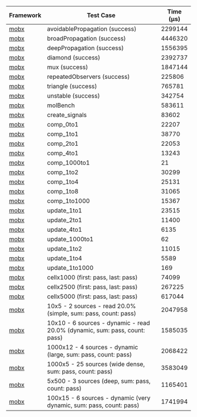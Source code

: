| Framework | Test Case | Time (μs) |
| --- | --- | --- |
| [mobx](https://github.com/mobxjs/mobx.dart) | avoidablePropagation (success) | 2299144 |
| [mobx](https://github.com/mobxjs/mobx.dart) | broadPropagation (success) | 4446320 |
| [mobx](https://github.com/mobxjs/mobx.dart) | deepPropagation (success) | 1556395 |
| [mobx](https://github.com/mobxjs/mobx.dart) | diamond (success) | 2392737 |
| [mobx](https://github.com/mobxjs/mobx.dart) | mux (success) | 1847144 |
| [mobx](https://github.com/mobxjs/mobx.dart) | repeatedObservers (success) | 225806 |
| [mobx](https://github.com/mobxjs/mobx.dart) | triangle (success) | 765781 |
| [mobx](https://github.com/mobxjs/mobx.dart) | unstable (success) | 342754 |
| [mobx](https://github.com/mobxjs/mobx.dart) | molBench | 583611 |
| [mobx](https://github.com/mobxjs/mobx.dart) | create_signals | 83602 |
| [mobx](https://github.com/mobxjs/mobx.dart) | comp_0to1 | 22207 |
| [mobx](https://github.com/mobxjs/mobx.dart) | comp_1to1 | 38770 |
| [mobx](https://github.com/mobxjs/mobx.dart) | comp_2to1 | 22053 |
| [mobx](https://github.com/mobxjs/mobx.dart) | comp_4to1 | 13243 |
| [mobx](https://github.com/mobxjs/mobx.dart) | comp_1000to1 | 21 |
| [mobx](https://github.com/mobxjs/mobx.dart) | comp_1to2 | 30299 |
| [mobx](https://github.com/mobxjs/mobx.dart) | comp_1to4 | 25131 |
| [mobx](https://github.com/mobxjs/mobx.dart) | comp_1to8 | 31065 |
| [mobx](https://github.com/mobxjs/mobx.dart) | comp_1to1000 | 15367 |
| [mobx](https://github.com/mobxjs/mobx.dart) | update_1to1 | 23515 |
| [mobx](https://github.com/mobxjs/mobx.dart) | update_2to1 | 11400 |
| [mobx](https://github.com/mobxjs/mobx.dart) | update_4to1 | 6135 |
| [mobx](https://github.com/mobxjs/mobx.dart) | update_1000to1 | 62 |
| [mobx](https://github.com/mobxjs/mobx.dart) | update_1to2 | 11015 |
| [mobx](https://github.com/mobxjs/mobx.dart) | update_1to4 | 5589 |
| [mobx](https://github.com/mobxjs/mobx.dart) | update_1to1000 | 169 |
| [mobx](https://github.com/mobxjs/mobx.dart) | cellx1000 (first: pass, last: pass) | 74099 |
| [mobx](https://github.com/mobxjs/mobx.dart) | cellx2500 (first: pass, last: pass) | 267225 |
| [mobx](https://github.com/mobxjs/mobx.dart) | cellx5000 (first: pass, last: pass) | 617044 |
| [mobx](https://github.com/mobxjs/mobx.dart) | 10x5 - 2 sources - read 20.0% (simple, sum: pass, count: pass) | 2047958 |
| [mobx](https://github.com/mobxjs/mobx.dart) | 10x10 - 6 sources - dynamic - read 20.0% (dynamic, sum: pass, count: pass) | 1585035 |
| [mobx](https://github.com/mobxjs/mobx.dart) | 1000x12 - 4 sources - dynamic (large, sum: pass, count: pass) | 2068422 |
| [mobx](https://github.com/mobxjs/mobx.dart) | 1000x5 - 25 sources (wide dense, sum: pass, count: pass) | 3583049 |
| [mobx](https://github.com/mobxjs/mobx.dart) | 5x500 - 3 sources (deep, sum: pass, count: pass) | 1165401 |
| [mobx](https://github.com/mobxjs/mobx.dart) | 100x15 - 6 sources - dynamic (very dynamic, sum: pass, count: pass) | 1741994 |
